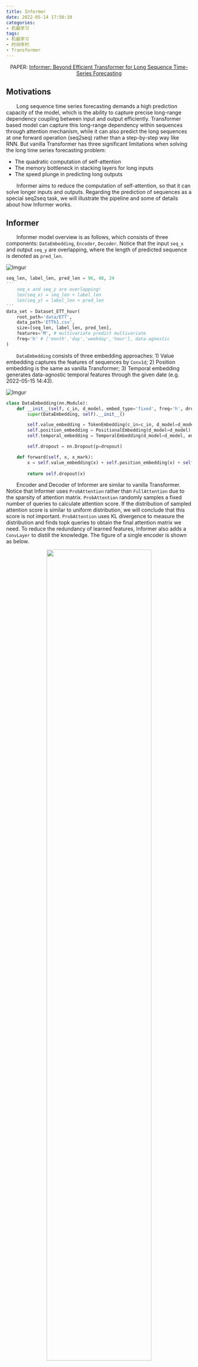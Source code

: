 ```yaml
---
title: Informer
date: 2022-05-14 17:50:10
categories:
- 机器学习
tags:
- 机器学习
- 时间序列
- Transformer
---
```


<center>PAPER: <a href="https://arxiv.org/abs/2012.07436">Informer: Beyond Efficient Transformer for Long Sequence Time-Series Forecasting</a></center>

## Motivations
&emsp;&emsp;Long sequence time series forecasting demands a high prediction capacity of the model, which is the ability to capture precise long-range dependency coupling between input and output efficiently. Transformer based model can capture this long-range dependency within sequences through attention mechanism, while it can also predict the long sequences at one forward operation (seq2seq) rather than a step-by-step way like RNN. But vanilla Transformer has three significant limitations when solving the long time series forecasting problem:
* The quadratic computation of self-attention
* The memory bottleneck in stacking layers for long inputs
* The speed plunge in predicting long outputs

&emsp;&emsp;Informer aims to reduce the computation of self-attention, so that it can solve longer inputs and outputs. Regarding the prediction of sequences as a special seq2seq task, we will illustrate the pipeline and some of details about how Informer works.

## Informer
&emsp;&emsp;Informer model overview is as follows, which consists of three components: `DataEmbedding`, `Encoder`, `Decoder`. Notice that the input `seq_x` and output `seq_y` are overlapping, where the length of predicted sequence is denoted as `pred_len`.

![Imgur](https://i.imgur.com/MUiyt5m.png)

```python
seq_len, label_len, pred_len = 96, 48, 24
'''
    seq_x and seq_y are overlapping!
    len(seq_x) = seq_len + label_len
    len(seq_y) = label_len + pred_len
'''
data_set = Dataset_ETT_hour(
    root_path='data/ETT',
    data_path='ETTh1.csv',
    size=[seq_len, label_len, pred_len],
    features='M', # multivariate predict multivariate
    freq='h' # ['month','day','weekday','hour'], data-agnostic
)
```

&emsp;&emsp;`DataEmbedding` consists of three embedding approaches: 1) Value embedding captures the features of sequences by `Conv1d`; 2) Position embedding is the same as vanilla Transformer; 3) Temporal embedding generates data-agnostic temporal features through the given date (e.g. 2022-05-15 14:43).

![Imgur](https://i.imgur.com/c7iVJBI.png)

```python
class DataEmbedding(nn.Module):
    def __init__(self, c_in, d_model, embed_type='fixed', freq='h', dropout=0.1):
        super(DataEmbedding, self).__init__()

        self.value_embedding = TokenEmbedding(c_in=c_in, d_model=d_model)
        self.position_embedding = PositionalEmbedding(d_model=d_model)
        self.temporal_embedding = TemporalEmbedding(d_model=d_model, embed_type=embed_type, freq=freq) if embed_type!='timeF' else TimeFeatureEmbedding(d_model=d_model, embed_type=embed_type, freq=freq)

        self.dropout = nn.Dropout(p=dropout)

    def forward(self, x, x_mark):
        x = self.value_embedding(x) + self.position_embedding(x) + self.temporal_embedding(x_mark)
        
        return self.dropout(x)
```

&emsp;&emsp;Encoder and Decoder of Informer are similar to vanilla Transformer. Notice that Informer uses `ProbAttention` rather than `FullAttention` due to the sparsity of attention matrix. `ProbAttention` randomly samples a fixed number of queries to calculate attention score. If the distribution of sampled attention score is similar to uniform distribution, we will conclude that this score is not important. `ProbAttention` uses KL divergence to measure the distribution and finds topk queries to obtain the final attention matrix we need. To reduce the redundancy of learned features, Informer also adds a `ConvLayer` to distill the knowledge. The figure of a single encoder is shown as below.

<div align="center"><img src="https://i.imgur.com/FHtunWO.png" width="75%"/></div>

![Imgur](https://i.imgur.com/enyBFgk.png)

```python
class Informer(nn.Module):
    def __init__(self, enc_in, dec_in, c_out, seq_len, label_len, pred_len, 
                factor=5, d_model=512, n_heads=8, e_layers=3, d_layers=2, d_ff=512):
        super(Informer, self).__init__()
        self.pred_len = pred_len

        # Data Embedding (B, L, feature) -> (B, L, d_model)
        self.enc_embedding = DataEmbedding(enc_in, d_model, embed, freq, dropout)
        self.dec_embedding = DataEmbedding(dec_in, d_model, embed, freq, dropout)

        # Encoder (B, seq_len, d_model) distil -> (B, seq_len / 4, d_model)
        self.encoder = Encoder(
            AttentionLayer(False, factor, d_model, n_heads),
            DistilConvLayer(d_model),
            LayerNorm(d_model)
        )

        # Decoder (B, label_len + pred_len, d_model)
        self.decoder = Decoder(
            AttentionLayer(True, factor, d_model, n_heads), # self-attention
            AttentionLayer(False, factor, d_model, n_heads), # cross-attention
            LayerNorm(d_model)
        )

        self.projection = nn.Linear(d_model, c_out)
        
    def forward(self, x_enc, x_mark_enc, x_dec, x_mark_dec, 
                enc_self_mask=None, dec_self_mask=None, dec_enc_mask=None):
        # [B, seq_len, D]
        enc_out = self.enc_embedding(x_enc, x_mark_enc)
        enc_out, attns = self.encoder(enc_out, attn_mask=enc_self_mask)

        # [B, label_len + pred_len, D]
        dec_out = self.dec_embedding(x_dec, x_mark_dec)
        dec_out = self.decoder(dec_out, enc_out, x_mask=dec_self_mask, cross_mask=dec_enc_mask)
        dec_out = self.projection(dec_out)
        
        return dec_out[:,-self.pred_len:,:]
```

&emsp;&emsp;Ablation study proofs the effects of all the components of Informer. Table 1 and 2 give us the performance of Informer on five cases.

![Imgur](https://i.imgur.com/LwXUw0w.png)

![Imgur](https://i.imgur.com/wlVUQQz.png)

&emsp;&emsp;However, Informer does not consider the impact brought by different data embedding ways. We conduct extra experiments on ETTh1 datasets to get the precise contribution of these embedding methods. Though the results tell us that these three embeddings are indispensable, we have to stress that some of the data-agnostic embeddings may destroy the information in original sequences. (e.g. Position embedding will introduce lots of local fluctuation in prediction). We should consider whether there is a better data embedding method.

|Embedding|MSE|MAE
|:-:|:-:|:-:
|Value + Position + Temporal|0.529|**0.521**
|Value + Temporal|0.601|0.574
|Value + Position|**0.520**|0.529
|Value|1.056|0.817
